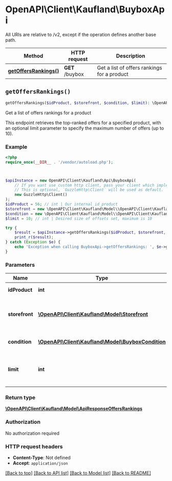 # OpenAPI\Client\Kaufland\BuyboxApi

All URIs are relative to /v2, except if the operation defines another base path.

| Method | HTTP request | Description |
| ------------- | ------------- | ------------- |
| [**getOffersRankings()**](BuyboxApi.md#getOffersRankings) | **GET** /buybox | Get a list of offers rankings for a product |


## `getOffersRankings()`

```php
getOffersRankings($idProduct, $storefront, $condition, $limit): \OpenAPI\Client\Kaufland\Model\ApiResponseOffersRankings
```

Get a list of offers rankings for a product

This endpoint retrieves the top-ranked offers for a specified product, with an optional limit parameter to specify the maximum number of offers (up to 10).

### Example

```php
<?php
require_once(__DIR__ . '/vendor/autoload.php');



$apiInstance = new OpenAPI\Client\Kaufland\Api\BuyboxApi(
    // If you want use custom http client, pass your client which implements `GuzzleHttp\ClientInterface`.
    // This is optional, `GuzzleHttp\Client` will be used as default.
    new GuzzleHttp\Client()
);
$idProduct = 56; // int | Our internal id_product
$storefront = new \OpenAPI\Client\Kaufland\Model\\OpenAPI\Client\Kaufland\Model\Storefront(); // \OpenAPI\Client\Kaufland\Model\Storefront | Parameter to select the affected storefront
$condition = new \OpenAPI\Client\Kaufland\Model\\OpenAPI\Client\Kaufland\Model\BuyboxCondition(); // \OpenAPI\Client\Kaufland\Model\BuyboxCondition | The condition of the offers
$limit = 10; // int | Desired size of offsets set, maximum is 10

try {
    $result = $apiInstance->getOffersRankings($idProduct, $storefront, $condition, $limit);
    print_r($result);
} catch (Exception $e) {
    echo 'Exception when calling BuyboxApi->getOffersRankings: ', $e->getMessage(), PHP_EOL;
}
```

### Parameters

| Name | Type | Description  | Notes |
| ------------- | ------------- | ------------- | ------------- |
| **idProduct** | **int**| Our internal id_product | |
| **storefront** | [**\OpenAPI\Client\Kaufland\Model\Storefront**](../Model/.md)| Parameter to select the affected storefront | |
| **condition** | [**\OpenAPI\Client\Kaufland\Model\BuyboxCondition**](../Model/.md)| The condition of the offers | |
| **limit** | **int**| Desired size of offsets set, maximum is 10 | [optional] [default to 10] |

### Return type

[**\OpenAPI\Client\Kaufland\Model\ApiResponseOffersRankings**](../Model/ApiResponseOffersRankings.md)

### Authorization

No authorization required

### HTTP request headers

- **Content-Type**: Not defined
- **Accept**: `application/json`

[[Back to top]](#) [[Back to API list]](../../README.md#endpoints)
[[Back to Model list]](../../README.md#models)
[[Back to README]](../../README.md)
